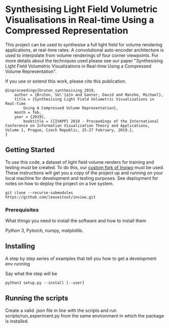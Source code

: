 # Synthesising Light Field Volumetric Visualisations in Real-time Using a Compressed Representation

This project can be used to synthesise a full light field for volume rendering applications, at real-time rates.
A convolutional auto-encoder architecture is used to interpolate from volume renderings of four corner viewpoints.
For more details about the techniques used please see our paper "Synthesising Light Field Volumetric Visualizations in Real-time Using a Compressed Volume Representation".

If you use or extend this work, please cite this publication.

```
@inproceedings{bruton_synthesising_2019,
	author = {Bruton, Se\'{a}n and Ganter, David and Manzke, Michael},
	title = {Synthesising Light Field Volumetric Visualizations in Real-time
        Using A Compressed Volume Representation},
	month = feb,
	year = {2019},
        booktitle = {{IVAPP} 2019 - Proceedings of the International Conference on Information Visualization Theory and Applications, Volume 1, Prague, Czech Republic, 25-27 February, 2019.},
}
```


## Getting Started

To use this code, a dataset of light field volume renders for training and testing must be created. 
To do this, our [custom fork of Inviwo](http://github.com/leaveitout/inviwo.git) must be used.
These instructions will get you a copy of the project up and running on your local machine for development and testing purposes. See deployment for notes on how to deploy the project on a live system.

```
git clone --recurse-submodules https://github.com/leaveitout/inviwo.git
```


### Prerequisites

What things you need to install the software and how to install them

Python 3, Pytorch, numpy, matplotlib.


## Installing

A step by step series of examples that tell you how to get a development env running

Say what the step will be

```
python3 setup.py --install [--user] 
```

## Running the scripts

Create a valid .json file in line with the scripts and run scripts/run_experiment.py from the same environment in which the package is installed.

